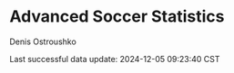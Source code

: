 # Advanced Soccer Statistics
Denis Ostroushko

<!-- gfm -->

Last successful data update: 2024-12-05 09:23:40 CST
